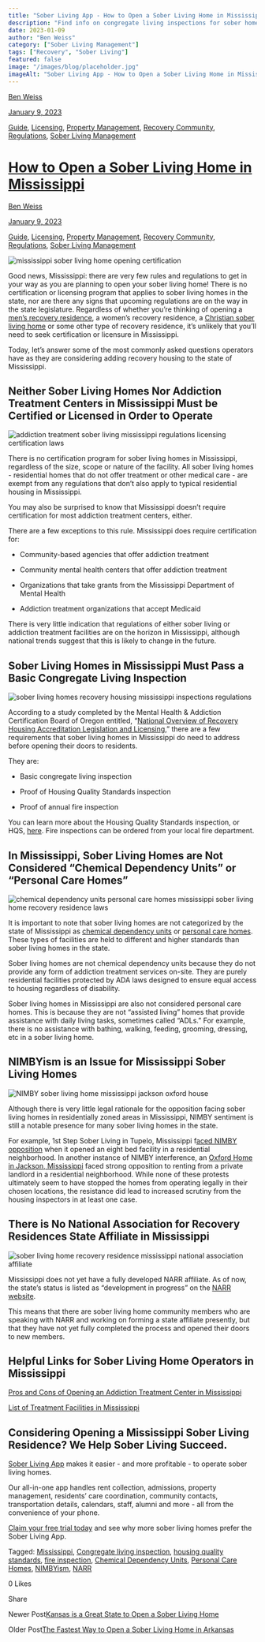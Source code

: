 ```yaml
---
title: "Sober Living App - How to Open a Sober Living Home in Mississippi"
description: "Find info on congregate living inspections for sober homes. Learn about safety standards, compliance, and best practices for your recovery residence."
date: 2023-01-09
author: "Ben Weiss"
category: ["Sober Living Management"]
tags: ["Recovery", "Sober Living"]
featured: false
image: "/images/blog/placeholder.jpg"
imageAlt: "Sober Living App - How to Open a Sober Living Home in Mississippi"
---
```


[Ben Weiss](../../../../sober-living-app-blog%EF%B9%96author=5a811b27db7926c296af1851.html)

[January 9, 2023](how-to-open-a-sober-living-home-in-mississippi.html)

[Guide](../../../category/Guide.html), [Licensing](../../../category/Licensing.html), [Property Management](../../../category/Property+Management.html), [Recovery Community](../../../category/Recovery+Community.html), [Regulations](../../../category/Regulations.html), [Sober Living Management](../../../category/Sober+Living+Management.html)

#  [How to Open a Sober Living Home in Mississippi](how-to-open-a-sober-living-home-in-mississippi.html)

[Ben Weiss](../../../../sober-living-app-blog%EF%B9%96author=5a811b27db7926c296af1851.html)

[January 9, 2023](how-to-open-a-sober-living-home-in-mississippi.html)

[Guide](../../../category/Guide.html), [Licensing](../../../category/Licensing.html), [Property Management](../../../category/Property+Management.html), [Recovery Community](../../../category/Recovery+Community.html), [Regulations](../../../category/Regulations.html), [Sober Living Management](../../../category/Sober+Living+Management.html)

![mississippi sober living home opening certification](/images/blog/how-to-open-a-sober-living-home-in-mississippi/Screen_Shot_2023-01-03_at_5.14.53_PM.png)

Good news, Mississippi: there are very few rules and regulations to get in your way as you are planning to open your sober living home! There is no certification or licensing program that applies to sober living homes in the state, nor are there any signs that upcoming regulations are on the way in the state legislature. Regardless of whether you’re thinking of opening a [men’s recovery residence](https://www.wcbi.com/crossroads-sober-living-opens-new-home-men/), a women’s recovery residence, a [Christian sober living home](https://neshobademocrat.com/stories/the-river-has-a-new-home,54331) or some other type of recovery residence, it’s unlikely that you’ll need to seek certification or licensure in Mississippi. 

Today, let’s answer some of the most commonly asked questions operators have as they are considering adding recovery housing to the state of Mississippi.

## Neither Sober Living Homes Nor Addiction Treatment Centers in Mississippi Must be Certified or Licensed in Order to Operate

![addiction treatment sober living mississippi regulations licensing certification laws](/images/blog/how-to-open-a-sober-living-home-in-mississippi/Screen_Shot_2023-01-03_at_5.10.25_PM.png)

There is no certification program for sober living homes in Mississippi, regardless of the size, scope or nature of the facility. All sober living homes - residential homes that do not offer treatment or other medical care - are exempt from any regulations that don’t also apply to typical residential housing in Mississippi. 

You may also be surprised to know that Mississippi doesn’t require certification for most addiction treatment centers, either.

There are a few exceptions to this rule. Mississippi does require certification for: 

  * Community-based agencies that offer addiction treatment  

  * Community mental health centers that offer addiction treatment 

  * Organizations that take grants from the Mississippi Department of Mental Health

  * Addiction treatment organizations that accept Medicaid

There is very little indication that regulations of either sober living or addiction treatment facilities are on the horizon in Mississippi, although national trends suggest that this is likely to change in the future. 

## Sober Living Homes in Mississippi Must Pass a Basic Congregate Living Inspection 

![sober living homes recovery housing mississippi inspections regulations](/images/blog/how-to-open-a-sober-living-home-in-mississippi/Screen_Shot_2023-01-03_at_5.07.43_PM.png)

According to a study completed by the Mental Health & Addiction Certification Board of Oregon entitled, “[National Overview of Recovery Housing Accreditation Legislation and Licensing](https://mhacbo.org/media/NATIONAL.OVERVIEW.RECOVERY.HOUSING.January.2020.pdf),” there are a few requirements that sober living homes in Mississippi do need to address before opening their doors to residents. 

They are: 

  * Basic congregate living inspection 

  * Proof of Housing Quality Standards inspection 

  * Proof of annual fire inspection 

You can learn more about the Housing Quality Standards inspection, or HQS, [here](http://mrh4.com/HQS). Fire inspections can be ordered from your local fire department. 

## In Mississippi, Sober Living Homes are Not Considered “Chemical Dependency Units” or “Personal Care Homes”

![chemical dependency units personal care homes mississippi sober living home recovery residence laws](/images/blog/how-to-open-a-sober-living-home-in-mississippi/Screen_Shot_2023-01-03_at_5.07.28_PM.png)

It is important to note that sober living homes are not categorized by the state of Mississippi as [chemical dependency units](https://msdh.ms.gov/page/resources/14611.pdf) or [personal care homes](https://msdh.ms.gov/msdhsite/_static/resources/342.pdf). These types of facilities are held to different and higher standards than sober living homes in the state. 

Sober living homes are not chemical dependency units because they do not provide any form of addiction treatment services on-site. They are purely residential facilities protected by ADA laws designed to ensure equal access to housing regardless of disability. 

Sober living homes in Mississippi are also not considered personal care homes. This is because they are not “assisted living” homes that provide assistance with daily living tasks, sometimes called “ADLs.” For example, there is no assistance with bathing, walking, feeding, grooming, dressing, etc in a sober living home. 

## NIMBYism is an Issue for Mississippi Sober Living Homes 

![NIMBY sober living home mississippi jackson oxford house](/images/blog/how-to-open-a-sober-living-home-in-mississippi/Screen_Shot_2023-01-03_at_5.08.56_PM.png)

Although there is very little legal rationale for the opposition facing sober living homes in residentially zoned areas in Mississippi, NIMBY sentiment is still a notable presence for many sober living homes in the state. 

For example, 1st Step Sober Living in Tupelo, Mississippi f[aced NIMBY opposition](https://www.djournal.com/news/local/meadow-lake-lawsuit-against-addiction-recover-center-continues/article_97540963-27c9-58ba-a763-34df31b937c0.html) when it opened an eight bed facility in a residential neighborhood. In another instance of NIMBY interference, an [Oxford Home in Jackson, Mississippi](https://www.clarionledger.com/story/news/2015/04/10/regulations-keep-oxford-house-neighborhood/25571715/) faced strong opposition to renting from a private landlord in a residential neighborhood. While none of these protests ultimately seem to have stopped the homes from operating legally in their chosen locations, the resistance did lead to increased scrutiny from the housing inspectors in at least one case.  

## There is No National Association for Recovery Residences State Affiliate in Mississippi

![sober living home recovery residence mississippi national association affiliate](/images/blog/how-to-open-a-sober-living-home-in-mississippi/Screen_Shot_2023-01-03_at_4.13.28_PM.png)

Mississippi does not yet have a fully developed NARR affiliate. As of now, the state’s status is listed as “development in progress” on the [NARR website](https://narronline.org/?location=ms). 

This means that there are sober living home community members who are speaking with NARR and working on forming a state affiliate presently, but that they have not yet fully completed the process and opened their doors to new members.

## Helpful Links for Sober Living Home Operators in Mississippi

[Pros and Cons of Opening an Addiction Treatment Center in Mississippi](https://behavehealth.com/blog/2022/3/10/pros-and-cons-of-opening-an-addiction-treatment-center-in-mississippi)

[List of Treatment Facilities in Mississippi](https://bridge.behavehealth.com/rehabs/mississippi)

## Considering Opening a Mississippi Sober Living Residence? We Help Sober Living Succeed. 

[Sober Living App](../../../../index.html) makes it easier - and more profitable - to operate sober living homes. 

Our all-in-one app handles rent collection, admissions, property management, residents’ care coordination, community contacts, transportation details, calendars, staff, alumni and more - all from the convenience of your phone.  

[Claim your free trial today](https://behavehealth.com/get-started) and see why more sober living homes prefer the Sober Living App.

Tagged: [Mississippi](../../../tag/Mississippi.html), [Congregate living inspection](https://soberlivingapp.com/sober-living-app-blog/tag/Congregate+living+inspection), [housing quality standards](https://soberlivingapp.com/sober-living-app-blog/tag/housing+quality+standards), [fire inspection](https://soberlivingapp.com/sober-living-app-blog/tag/fire+inspection), [Chemical Dependency Units](https://soberlivingapp.com/sober-living-app-blog/tag/Chemical+Dependency+Units), [Personal Care Homes](https://soberlivingapp.com/sober-living-app-blog/tag/Personal+Care+Homes), [NIMBYism](../../../tag/NIMBYism.html), [NARR](../../../tag/NARR.html)

0 Likes

Share

Newer Post[Kansas is a Great State to Open a Sober Living Home](../10/kansas-is-a-great-state-to-open-a-sober-living-home.html)

Older Post[The Fastest Way to Open a Sober Living Home in Arkansas](https://soberlivingapp.com/sober-living-app-blog/2023/1/2/the-fastest-way-to-open-a-sober-living-home-in-arkansas)